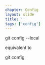 ```yaml
---
chapter: Config
layout: slide
title: ''
tags: ['config']
---
```


<div class="sticky">
	<span><i class="icon-lightbulb"> </i></span>
	<p>git config --local</p>
	equivalent to
	<p>git config</p>
</div>